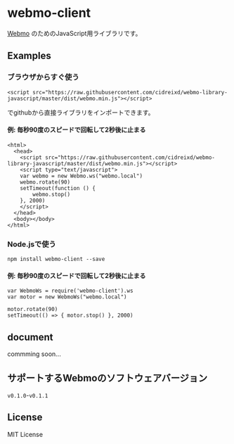 # webmo-client
[Webmo](http://webmo.io/) のためのJavaScript用ライブラリです。

## Examples
### ブラウザからすぐ使う

```
<script src="https://raw.githubusercontent.com/cidreixd/webmo-library-javascript/master/dist/webmo.min.js"></script>
```

でgithubから直接ライブラリをインポートできます。


#### 例: 毎秒90度のスピードで回転して2秒後に止まる
```
<html>
  <head>
    <script src="https://raw.githubusercontent.com/cidreixd/webmo-library-javascript/master/dist/webmo.min.js"></script>
    <script type="text/javascript">
    var webmo = new Webmo.ws("webmo.local")
    webmo.rotate(90)
    setTimeout(function () {
        webmo.stop()
    }, 2000)
    </script>
  </head>
  <body></body>
</html>
```

### Node.jsで使う

```
npm install webmo-client --save
```

#### 例: 毎秒90度のスピードで回転して2秒後に止まる
```
var WebmoWs = require('webmo-client').ws
var motor = new WebmoWs("webmo.local")

motor.rotate(90)
setTimeout(() => { motor.stop() }, 2000)
```

## document
commming soon...

## サポートするWebmoのソフトウェアバージョン
`v0.1.0`-`v0.1.1`

## License
MIT License
